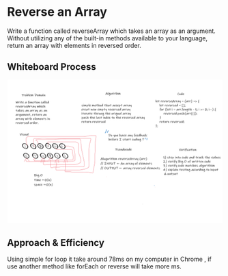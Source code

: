 # Reverse an Array

<!-- Description of the challenge -->

Write a function called reverseArray which takes an array as an argument. Without utilizing any of the built-in methods available to your language, return an array with elements in reversed order.

## Whiteboard Process

<!-- Embedded whiteboard image -->

![reverseArray](./reverseArray.png)

## Approach & Efficiency

<!-- What approach did you take? Discuss Why. What is the Big O space/time for this approach? -->

Using simple for loop it take around 78ms on my computer in Chrome , if use another method like forEach or reverse will take more ms.
